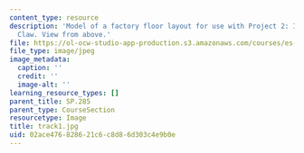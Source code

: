 ```yaml
---
content_type: resource
description: 'Model of a factory floor layout for use with Project 2: Industrial Salvage
  Claw. View from above.'
file: https://ol-ocw-studio-app-production.s3.amazonaws.com/courses/es-293-lego-robotics-spring-2007/02ace476828621c6c8d86d303c4e9b0e_track1.jpg
file_type: image/jpeg
image_metadata:
  caption: ''
  credit: ''
  image-alt: ''
learning_resource_types: []
parent_title: SP.285
parent_type: CourseSection
resourcetype: Image
title: track1.jpg
uid: 02ace476-8286-21c6-c8d8-6d303c4e9b0e
---
```

